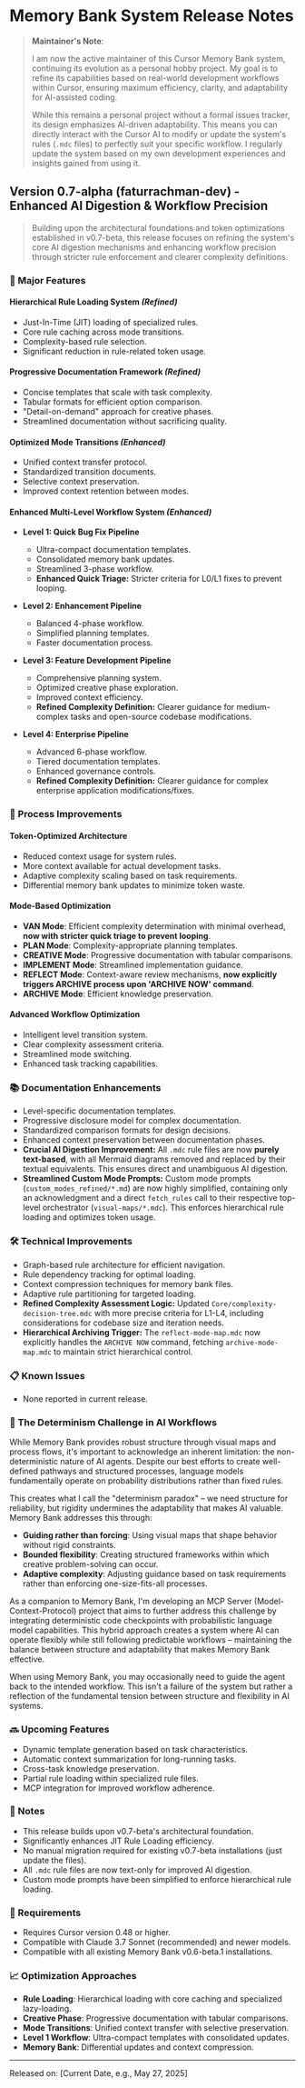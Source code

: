 # Memory Bank System Release Notes

> **Maintainer's Note**:
>
> I am now the active maintainer of this Cursor Memory Bank system, continuing its evolution as a personal hobby project. My goal is to refine its capabilities based on real-world development workflows within Cursor, ensuring maximum efficiency, clarity, and adaptability for AI-assisted coding.
>
> While this remains a personal project without a formal issues tracker, its design emphasizes AI-driven adaptability. This means you can directly interact with the Cursor AI to modify or update the system's rules (`.mdc` files) to perfectly suit your specific workflow. I regularly update the system based on my own development experiences and insights gained from using it.

## Version 0.7-alpha (faturrachman-dev) - Enhanced AI Digestion & Workflow Precision

> Building upon the architectural foundations and token optimizations established in v0.7-beta, this release focuses on refining the system's core AI digestion mechanisms and enhancing workflow precision through stricter rule enforcement and clearer complexity definitions.

### 🌟 Major Features

#### Hierarchical Rule Loading System _(Refined)_
- Just-In-Time (JIT) loading of specialized rules.
- Core rule caching across mode transitions.
- Complexity-based rule selection.
- Significant reduction in rule-related token usage.

#### Progressive Documentation Framework _(Refined)_
- Concise templates that scale with task complexity.
- Tabular formats for efficient option comparison.
- "Detail-on-demand" approach for creative phases.
- Streamlined documentation without sacrificing quality.

#### Optimized Mode Transitions _(Enhanced)_
- Unified context transfer protocol.
- Standardized transition documents.
- Selective context preservation.
- Improved context retention between modes.

#### Enhanced Multi-Level Workflow System _(Enhanced)_
- **Level 1: Quick Bug Fix Pipeline**
  - Ultra-compact documentation templates.
  - Consolidated memory bank updates.
  - Streamlined 3-phase workflow.
  - **Enhanced Quick Triage:** Stricter criteria for L0/L1 fixes to prevent looping.

- **Level 2: Enhancement Pipeline**
  - Balanced 4-phase workflow.
  - Simplified planning templates.
  - Faster documentation process.

- **Level 3: Feature Development Pipeline**
  - Comprehensive planning system.
  - Optimized creative phase exploration.
  - Improved context efficiency.
  - **Refined Complexity Definition:** Clearer guidance for medium-complex tasks and open-source codebase modifications.

- **Level 4: Enterprise Pipeline**
  - Advanced 6-phase workflow.
  - Tiered documentation templates.
  - Enhanced governance controls.
  - **Refined Complexity Definition:** Clearer guidance for complex enterprise application modifications/fixes.

### 🔄 Process Improvements

#### Token-Optimized Architecture
- Reduced context usage for system rules.
- More context available for actual development tasks.
- Adaptive complexity scaling based on task requirements.
- Differential memory bank updates to minimize token waste.

#### Mode-Based Optimization
- **VAN Mode**: Efficient complexity determination with minimal overhead, **now with stricter quick triage to prevent looping**.
- **PLAN Mode**: Complexity-appropriate planning templates.
- **CREATIVE Mode**: Progressive documentation with tabular comparisons.
- **IMPLEMENT Mode**: Streamlined implementation guidance.
- **REFLECT Mode**: Context-aware review mechanisms, **now explicitly triggers ARCHIVE process upon 'ARCHIVE NOW' command**.
- **ARCHIVE Mode**: Efficient knowledge preservation.

#### Advanced Workflow Optimization
- Intelligent level transition system.
- Clear complexity assessment criteria.
- Streamlined mode switching.
- Enhanced task tracking capabilities.

### 📚 Documentation Enhancements
- Level-specific documentation templates.
- Progressive disclosure model for complex documentation.
- Standardized comparison formats for design decisions.
- Enhanced context preservation between documentation phases.
- **Crucial AI Digestion Improvement:** All `.mdc` rule files are now **purely text-based**, with all Mermaid diagrams removed and replaced by their textual equivalents. This ensures direct and unambiguous AI digestion.
- **Streamlined Custom Mode Prompts:** Custom mode prompts (`custom_modes_refined/*.md`) are now highly simplified, containing only an acknowledgment and a direct `fetch_rules` call to their respective top-level orchestrator (`visual-maps/*.mdc`). This enforces hierarchical rule loading and optimizes token usage.

### 🛠 Technical Improvements
- Graph-based rule architecture for efficient navigation.
- Rule dependency tracking for optimal loading.
- Context compression techniques for memory bank files.
- Adaptive rule partitioning for targeted loading.
- **Refined Complexity Assessment Logic:** Updated `Core/complexity-decision-tree.mdc` with more precise criteria for L1-L4, including considerations for codebase size and iteration needs.
- **Hierarchical Archiving Trigger:** The `reflect-mode-map.mdc` now explicitly handles the `ARCHIVE NOW` command, fetching `archive-mode-map.mdc` to maintain strict hierarchical control.

### 📋 Known Issues
- None reported in current release.

### 🧠 The Determinism Challenge in AI Workflows

While Memory Bank provides robust structure through visual maps and process flows, it's important to acknowledge an inherent limitation: the non-deterministic nature of AI agents. Despite our best efforts to create well-defined pathways and structured processes, language models fundamentally operate on probability distributions rather than fixed rules.

This creates what I call the "determinism paradox" – we need structure for reliability, but rigidity undermines the adaptability that makes AI valuable. Memory Bank addresses this through:

- **Guiding rather than forcing**: Using visual maps that shape behavior without rigid constraints.
- **Bounded flexibility**: Creating structured frameworks within which creative problem-solving can occur.
- **Adaptive complexity**: Adjusting guidance based on task requirements rather than enforcing one-size-fits-all processes.

As a companion to Memory Bank, I'm developing an MCP Server (Model-Context-Protocol) project that aims to further address this challenge by integrating deterministic code checkpoints with probabilistic language model capabilities. This hybrid approach creates a system where AI can operate flexibly while still following predictable workflows – maintaining the balance between structure and adaptability that makes Memory Bank effective.

When using Memory Bank, you may occasionally need to guide the agent back to the intended workflow. This isn't a failure of the system but rather a reflection of the fundamental tension between structure and flexibility in AI systems.

### 🔜 Upcoming Features
- Dynamic template generation based on task characteristics.
- Automatic context summarization for long-running tasks.
- Cross-task knowledge preservation.
- Partial rule loading within specialized rule files.
- MCP integration for improved workflow adherence.

### 📝 Notes
- This release builds upon v0.7-beta's architectural foundation.
- Significantly enhances JIT Rule Loading efficiency.
- No manual migration required for existing v0.7-beta installations (just update the files).
- All `.mdc` rule files are now text-only for improved AI digestion.
- Custom mode prompts have been simplified to enforce hierarchical rule loading.

### 🔧 Requirements
- Requires Cursor version 0.48 or higher.
- Compatible with Claude 3.7 Sonnet (recommended) and newer models.
- Compatible with all existing Memory Bank v0.6-beta.1 installations.

### 📈 Optimization Approaches
- **Rule Loading**: Hierarchical loading with core caching and specialized lazy-loading.
- **Creative Phase**: Progressive documentation with tabular comparisons.
- **Mode Transitions**: Unified context transfer with selective preservation.
- **Level 1 Workflow**: Ultra-compact templates with consolidated updates.
- **Memory Bank**: Differential updates and context compression.

---
Released on: [Current Date, e.g., May 27, 2025]